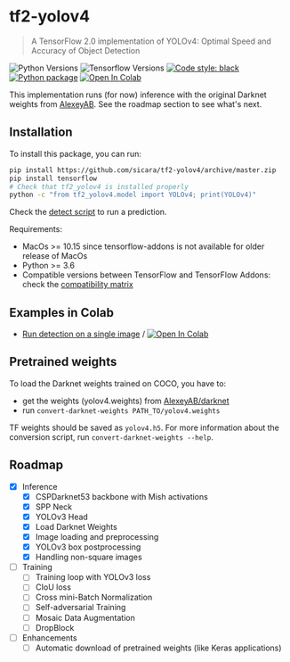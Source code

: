 # tf2-yolov4

> A TensorFlow 2.0 implementation of YOLOv4: Optimal Speed and Accuracy of Object Detection

![Python Versions](https://img.shields.io/badge/python-3.6%20|%203.7%20|%203.8-%23EBBD68.svg)
![Tensorflow Versions](https://img.shields.io/badge/TensorFlow-2.x-blue.svg)
[![Code style: black](https://img.shields.io/badge/code%20style-black-000000.svg)](https://github.com/python/black)
[![Python package](https://github.com/sicara/tf2-yolov4/workflows/Python%20package/badge.svg?branch=master)](https://github.com/sicara/tf2-yolov4/actions?query=workflow%3A%22Python+package%22)
[![Open In Colab](https://colab.research.google.com/assets/colab-badge.svg)](https://colab.research.google.com/github/sicara/tf2-yolov4/blob/master/notebooks/YoloV4_Dectection_Example.ipynb)

This implementation runs (for now) inference with the original Darknet weights from [AlexeyAB](https://www.github.com/AlexeyAB/darknet).
See the roadmap section to see what's next.

## Installation

To install this package, you can run:

```bash
pip install https://github.com/sicara/tf2-yolov4/archive/master.zip
pip install tensorflow
# Check that tf2_yolov4 is installed properly
python -c "from tf2_yolov4.model import YOLOv4; print(YOLOv4)"
```

Check the [detect script](https://github.com/sicara/tf2-yolov4/blob/master/scripts/detect.py) to run a prediction.

Requirements:

- MacOs >= 10.15 since tensorflow-addons is not available for older release of MacOs
- Python >= 3.6
- Compatible versions between TensorFlow and TensorFlow Addons: check the [compatibility matrix](https://github.com/tensorflow/addons#python-op-compatibility-matrix)

## Examples in Colab

- [Run detection on a single image](./notebooks/YoloV4_Dectection_Example.ipynb) / [![Open In Colab](https://colab.research.google.com/assets/colab-badge.svg)](https://colab.research.google.com/github/sicara/tf2-yolov4/blob/master/notebooks/YoloV4_Dectection_Example.ipynb)

## Pretrained weights

To load the Darknet weights trained on COCO, you have to:

- get the weights (yolov4.weights) from [AlexeyAB/darknet](https://www.github.com/AlexeyAB/darknet)
- run `convert-darknet-weights PATH_TO/yolov4.weights`

TF weights should be saved as `yolov4.h5`.
For more information about the conversion script, run `convert-darknet-weights --help`.

## Roadmap

- [x] Inference
    - [x] CSPDarknet53 backbone with Mish activations
    - [x] SPP Neck
    - [x] YOLOv3 Head
    - [x] Load Darknet Weights
    - [x] Image loading and preprocessing
    - [x] YOLOv3 box postprocessing
    - [x] Handling non-square images
- [ ] Training
    - [ ] Training loop with YOLOv3 loss
    - [ ] CIoU loss
    - [ ] Cross mini-Batch Normalization
    - [ ] Self-adversarial Training
    - [ ] Mosaic Data Augmentation
    - [ ] DropBlock
- [ ] Enhancements
    - [ ] Automatic download of pretrained weights (like Keras applications)
